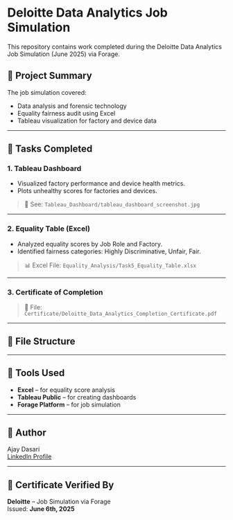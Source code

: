 # Deloitte Data Analytics Job Simulation

This repository contains work completed during the Deloitte Data Analytics Job Simulation (June 2025) via Forage.

## 📌 Project Summary
The job simulation covered:
- Data analysis and forensic technology
- Equality fairness audit using Excel
- Tableau visualization for factory and device data

---

## 🧪 Tasks Completed

### 1. Tableau Dashboard
- Visualized factory performance and device health metrics.
- Plots unhealthy scores for factories and devices.

> 📸 See: `Tableau_Dashboard/tableau_dashboard_screenshot.jpg`

---

### 2. Equality Table (Excel)
- Analyzed equality scores by Job Role and Factory.
- Identified fairness categories: Highly Discriminative, Unfair, Fair.

> 📊 Excel File: `Equality_Analysis/Task5_Equality_Table.xlsx`

---

### 3. Certificate of Completion

> 📄 File: `Certificate/Deloitte_Data_Analytics_Completion_Certificate.pdf`

---

## 📁 File Structure
---

## 🧠 Tools Used
- **Excel** – for equality score analysis
- **Tableau Public** – for creating dashboards
- **Forage Platform** – for job simulation

---

## 👤 Author
Ajay Dasari  
[LinkedIn Profile](https://www.linkedin.com/in/ajay-dasari-384174228?utm_source=share&utm_campaign=share_via&utm_content=profile&utm_medium=android_app)

---

## 📌 Certificate Verified By
**Deloitte** – Job Simulation via Forage  
Issued: **June 6th, 2025**
